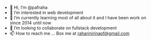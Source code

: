 - 👋 Hi, I’m @pafraha
- 👀 I’m interested in web development
- 🌱 I’m currently learning most of all about it and I have been work on since 2014 until now
- 💞️ I’m looking to collaborate on fullstack development
- 📫 How to reach me ... Box me at raharinirinapf@gmail.com

<!---
pafraha/pafraha is a ✨ special ✨ repository because its `README.md` (this file) appears on your GitHub profile.
You can click the Preview link to take a look at your changes.
--->
